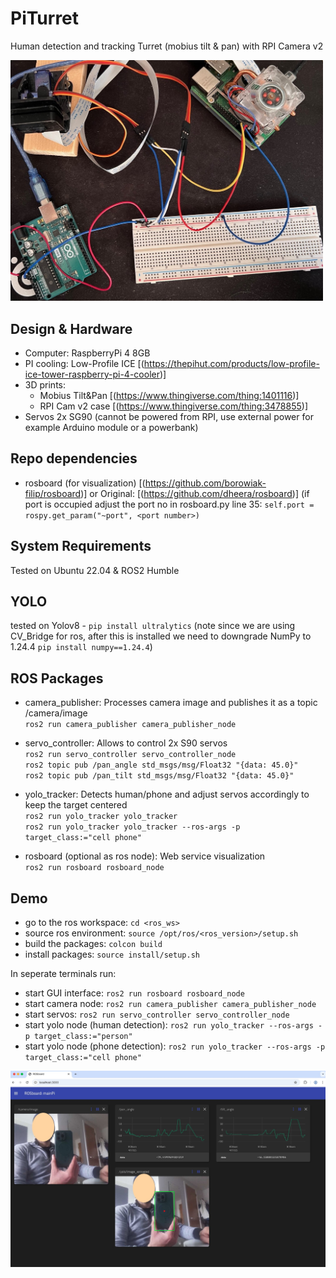 # PiTurret
Human detection and tracking Turret (mobius tilt &amp; pan) with RPI Camera v2

<img src="images/turret.jpeg" alt="Hardware" width="500"/>

## Design & Hardware
- Computer: RaspberryPi 4 8GB
-  PI cooling: Low-Profile ICE [(https://thepihut.com/products/low-profile-ice-tower-raspberry-pi-4-cooler)]
- 3D prints:
  - Mobius Tilt&Pan [(https://www.thingiverse.com/thing:1401116)]
  - RPI Cam v2 case [(https://www.thingiverse.com/thing:3478855)]
- Servos 2x SG90 (cannot be powered from RPI, use external power for example Arduino module or a powerbank)
## Repo dependencies
- rosboard (for visualization) [(https://github.com/borowiak-filip/rosboard)] or Original: [(https://github.com/dheera/rosboard)]
(if port is occupied adjust the port no in rosboard.py line 35: `self.port = rospy.get_param("~port", <port number>)`

## System Requirements
Tested on Ubuntu 22.04 & ROS2 Humble

## YOLO 
tested on Yolov8 - `pip install ultralytics` (note since we are using CV_Bridge for ros, after this is installed we need to downgrade NumPy to 1.24.4 `pip install numpy==1.24.4`)

## ROS Packages
- camera_publisher: Processes camera image and publishes it as a topic /camera/image <br>
      `ros2 run camera_publisher camera_publisher_node`
- servo_controller: Allows to control 2x S90 servos <br>
      `ros2 run servo_controller servo_controller_node` <br>
      `ros2 topic pub /pan_angle std_msgs/msg/Float32 "{data: 45.0}"` <br>
      `ros2 topic pub /pan_tilt std_msgs/msg/Float32 "{data: 45.0}"` <br>
- yolo_tracker: Detects human/phone and adjust servos accordingly to keep the target centered <br>
      `ros2 run yolo_tracker yolo_tracker` <br>
      `ros2 run yolo_tracker yolo_tracker --ros-args -p target_class:="cell phone"`

- rosboard (optional as ros node): Web service visualization <br>
      `ros2 run rosboard rosboard_node`

## Demo
- go to the ros workspace: `cd <ros_ws>`
- source ros environment: `source /opt/ros/<ros_version>/setup.sh`
- build the packages: `colcon build`
- install packages: `source install/setup.sh`

In seperate terminals run:
- start GUI interface: `ros2 run rosboard rosboard_node`
- start camera node: `ros2 run camera_publisher camera_publisher_node`
- start servos: `ros2 run servo_controller servo_controller_node`
- start yolo node (human detection): `ros2 run yolo_tracker --ros-args -p target_class:="person"`
- start yolo node (phone detection): `ros2 run yolo_tracker --ros-args -p target_class:="cell phone"`

<img src="images/rosboard.jpg" alt="Interface" width="600"/>

